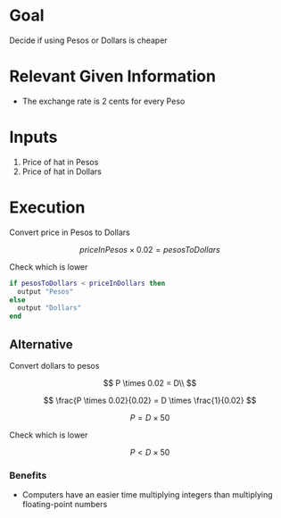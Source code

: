 # Goal
Decide if using Pesos or Dollars is cheaper

# Relevant Given Information
- The exchange rate is 2 cents for every Peso

# Inputs
1. Price of hat in Pesos
1. Price of hat in Dollars

# Execution
Convert price in Pesos to Dollars

$$
priceInPesos \times 0.02 = pesosToDollars
$$

Check which is lower

```lua
if pesosToDollars < priceInDollars then
  output "Pesos"
else
  output "Dollars"
end
```

## Alternative
Convert dollars to pesos

$$
P \times 0.02 = D\\
$$

$$
\frac{P \times 0.02}{0.02} = D \times \frac{1}{0.02}
$$

$$
P = D \times 50
$$

Check which is lower

$$
P < D \times 50
$$

### Benefits
- Computers have an easier time multiplying integers than multiplying floating-point numbers